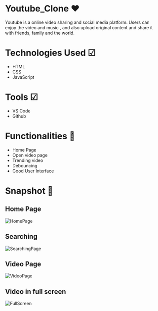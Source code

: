 # Youtube_Clone ❤
Youtube is a online video sharing and social media platform. Users can enjoy the video and music , and also upload original content and share it with friends, family and the world.

# Technologies Used ☑
* HTML
* CSS
* JavaScript

# Tools ☑
* VS Code
* Github

# Functionalities 🌟
* Home Page
* Open video page
* Trending video
* Debouncing 
* Good User Interface

# Snapshot 📸
## Home Page
![HomePage](https://images2.imgbox.com/41/17/YcJF5jS7_o.png)

## Searching
![SearchingPage](https://images2.imgbox.com/d5/bc/HKOrVEFn_o.png)

## Video Page
![VideoPage](https://images2.imgbox.com/3e/11/FS8IwoU0_o.png)

## Video in full screen 
![FullScreen](https://images2.imgbox.com/40/41/2CLMlG7s_o.png)

